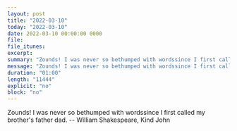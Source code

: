 ```yaml
---
layout: post
title: "2022-03-10"
today: "2022-03-10"
date: 2022-03-10 00:00:00 0000
file:
file_itunes:
excerpt:
summary: "Zounds! I was never so bethumped with wordssince I first called my brother's father dad. -- William Shakespeare, Kind John "
message: "Zounds! I was never so bethumped with wordssince I first called my brother's father dad. -- William Shakespeare, Kind John "
duration: "01:00"
length: "11444"
explicit: "no"
block: "no"
---
```

Zounds! I was never so bethumped with wordssince I first called my brother's father dad. -- William Shakespeare, Kind John 

